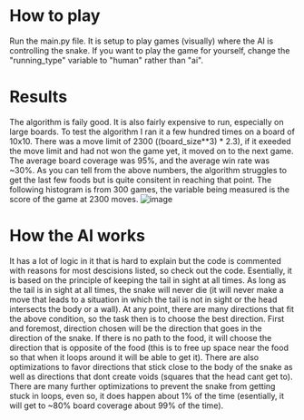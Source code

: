 # How to play
Run the main.py file. It is setup to play games (visually) where the AI is controlling the snake.
If you want to play the game for yourself, change the "running_type" variable to "human" rather than "ai".

# Results
The algorithm is faily good. It is also fairly expensive to run, especially on large boards.
To test the algorithm I ran it a few hundred times on a board of 10x10.
There was a move limit of 2300 ((board_size**3) * 2.3), if it exeeded the move limit and had not won the game yet, it moved on to the next game.
The average board coverage was 95%, and the average win rate was ~30%.
As you can tell from the above numbers, the algorithm struggles to get the last few foods but is quite consitent in reaching that point. The following histogram is from 300 games, the variable being measured is the score of the game at 2300 moves.
![image](https://user-images.githubusercontent.com/45571333/142139263-3e3236f9-635b-4df9-aa4d-b3fbec265e19.png)

# How the AI works
It has a lot of logic in it that is hard to explain but the code is commented with reasons for most descisions listed, so check out the code.
Esentially, it is based on the principle of keeping the tail in sight at all times.
As long as the tail is in sight at all times, the snake will never die (it will never make a move that leads to a situation in which the tail is not in sight or the head intersects the body or a wall).
At any point, there are many directions that fit the above condition, so the task then is to choose the best direction.
First and foremost, direction chosen will be the direction that goes in the direction of the snake.
If there is no path to the food, it will choose the direction that is opposite of the food (this is to free up space near the food so that when it loops around it will be able to get it).
There are also optimizations to favor directions that stick close to the body of the snake as well as directions that dont create voids (squares that the head cant get to).
There are many further optimizations to prevent the snake from getting stuck in loops, even so, it does happen about 1% of the time (esentially, it will get to ~80% board coverage about 99% of the time).
